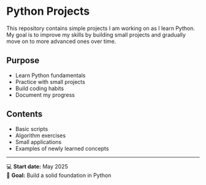 # Python Projects

This repository contains simple projects I am working on as I learn Python. My goal is to improve my skills by building small projects and gradually move on to more advanced ones over time.

## Purpose

- Learn Python fundamentals
- Practice with small projects
- Build coding habits
- Document my progress

## Contents

- Basic scripts
- Algorithm exercises
- Small applications
- Examples of newly learned concepts

---

💻 **Start date:** May 2025  
🚀 **Goal:** Build a solid foundation in Python

